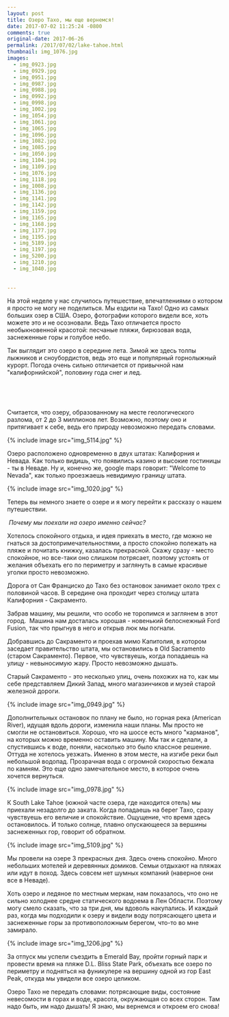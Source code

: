 ```yaml
---
layout: post
title: Озеро Тахо, мы еще вернемся!
date: 2017-07-02 11:25:24 -0800
comments: true
original-date: 2017-06-26
permalink: /2017/07/02/lake-tahoe.html
thumbnail: img_1076.jpg
images:
  - img_0923.jpg
  - img_0929.jpg
  - img_0951.jpg
  - img_0987.jpg
  - img_0988.jpg
  - img_0992.jpg
  - img_0998.jpg
  - img_1002.jpg
  - img_1054.jpg
  - img_1061.jpg
  - img_1065.jpg
  - img_1096.jpg
  - img_1082.jpg
  - img_1085.jpg
  - img_1050.jpg
  - img_1104.jpg
  - img_1109.jpg
  - img_1076.jpg
  - img_1118.jpg
  - img_1008.jpg
  - img_1136.jpg
  - img_1141.jpg
  - img_1142.jpg
  - img_1159.jpg
  - img_1165.jpg
  - img_1168.jpg
  - img_1177.jpg
  - img_1195.jpg
  - img_5189.jpg
  - img_1197.jpg
  - img_5200.jpg
  - img_1210.jpg
  - img_1040.jpg
  
 
---
```

 

На этой неделе у нас случилось путешествие, впечатлениями о котором я просто не могу не поделиться. Мы ездили на Тахо! Одно из самых больших озер в США. Озеро, фотографии которого видели все, хоть можете это и не осозновали. Ведь Тахо отличается просто необыкновенной красотой: песчаные пляжи, бирюзовая вода, заснеженные горы и голубое небо. 

Так выглядит это озеро в середине лета. Зимой же здесь толпы лыжников и сноубордистов, ведь это еще и популярный горнолыжный курорт. Погода очень сильно отличается от привычной нам "калифорнийской", половину года снег и лед. 
<!--separate--> 
 

Считается, что озеру, образованному на месте геологического разлома, от 2 до 3 миллионов лет. Возможно, поэтому оно и притягивает к себе, ведь его природу невозможно передать словами. 


{% include image src="img_5114.jpg" %}

Озеро расположено одновременно в двух штатах: Калифорния и Невада. Как только видишь, что появились казино и высокие гостиницы - ты в Неваде. Ну и, конечно же, google maps говорит: "Welcome to Nevada", как только проезжаешь невидимую границу штата. 

{% include image src="img_1020.jpg" %}


Теперь вы немного знаете о озере и я могу перейти к рассказу о нашем путешествии. 

 *Почему мы поехали на озеро именно сейчас?* 

Хотелось спокойного отдыха, и идея приехать в место, где можно не гнаться за достопримечательностями, а просто спокойно полежать на пляже и почитать книжку, казалась прекрасной. Скажу сразу - место спокойное, но все-таки оно слишком потрясает, поэтому устоять от желания объехать его по периметру и заглянуть в самые красивые уголки просто невозможно. 

Дорога от Сан Франциско до Тахо без остановок занимает около трех с половиной часов. В середине она проходит через столицу штата Калифорния - Сакраменто. 

Забрав машину, мы решили, что особо не торопимся и заглянем в этот город. 
Машина нам досталась хорошая - новенький белоснежный Ford Fusion, так что прыгнув в него и открыв люк мы погнали.

Добравшись до Сакраменто и проехав мимо Капитолия, в котором заседает правительство штата, мы остановились в Old Sacramento (старом Сакраменто). Первое, что чувствуешь, когда попадаешь на улицу - невыносимую жару. Просто невозможно дышать. 

Старый Сакраменто - это несколько улиц, очень похожих на то, как мы себе представляем Дикий Запад, много магазинчиков и музей старой железной дороги. 

{% include image src="img_0949.jpg" %}

Дополнительных остановок по плану не было, но горная река (American River), идущая вдоль дороги, изменила наши планы. Мы просто не смогли не остановиться. Хорошо, что на шоссе есть много "карманов", на которых можно временно оставить машину. Мы так и сделали, а спустившись к воде, поняли, насколько это было классное решение. Оттуда не хотелось уезжать. Именно в этом месте, на изгибе реки был небольшой водопад. Прозрачная вода с огромной скоростью бежала по камням. Это еще одно замечательное место, в которое очень хочется вернуться. 

{% include image src="img_0978.jpg" %}


К South Lake Tahoe (южной часте озера, где находится  отель) мы приехали незадолго до заката. Когда попадаешь на берег Тахо, сразу чувствуешь его величие и спокойствие. Ощущение, что время здесь остановилось. И только солнце, плавно опускающееся за вершины заснеженных гор, говорит об обратном. 

{% include image src="img_5109.jpg" %}

Мы провели на озере 3 прекрасных дня. Здесь очень спокойно. Много небольших мотелей и деревянных домиков. Семьи отдыхают на пляжах или идут в поход. Здесь совсем нет шумных компаний (наверное они все в Неваде).

Хоть озеро и ледяное по местным меркам, нам показалось, что оно не сильно холоднее средне статического водоема в Лен Области. Поэтому могу смело сказать, что за три дня, мы вдоволь накупались. И каждый раз, когда мы подходили к озеру и видели воду потрясающего цвета и заснеженные горы за противоположным берегом, что-то во мне замирало.

{% include image src="img_1206.jpg" %}

За отпуск мы успели съездить в Emerald Bay, пройти горный парк и провести время на пляже D.L. Bliss State Park, объехать все озеро по периметру и подняться на фуникулере на вершину одной из гор East Peak, откуда мы увидели все озеро целиком.

Озеро Тахо не передать словами: потрясающие виды, состояние невесомости в горах и воде, красота, окружающая со всех сторон. Там надо быть, им надо дышать! Я знаю, мы вернемся и откроем его снова!